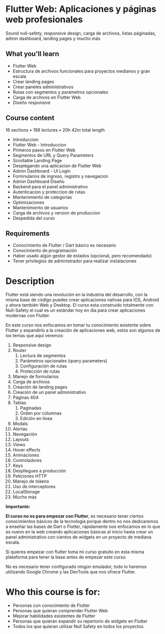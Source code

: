 # Flutter Web: Aplicaciones y páginas web profesionales

Sound null-safety, responsive design, carga de archivos, listas páginadas, admin dashboard, landing pages y mucho más

## What you'll learn

- Flutter Web
- Estructura de archivos funcionales para proyectos medianos y gran escala
- Crear landing pages
- Crear paneles administrativos
- Rutas con segmentos y parámetros opcionales
- Carga de archivos en Flutter Web
- Diseño responsive

## Course content

16 sections • 198 lectures • 20h 42m total length

- Introduccion
- Flutter Web - Introduccion
- Primeros pasos en Flutter Web
- Segmentos de URL y Query Parameters
- Scrollable Landing Page
- Desplegando una aplicacion de Flutter Web
- Admin Dashboard - UI Login
- Formnularios de ingreso, registro y navegacion
- Admin Dashboard Diseño
- Backend para el panel administrativo
- Autenticacion y proteccion de rutas
- Mantenimiento de categorias
- Optimizaciones
- Mantenimiento de usuarios
- Carga de archivos y version de produccion
- Despedida del curso

## Requirements

- Conocimiento de Flutter / Dart básico es necesario
- Conocimiento de programación
- Haber usado algún gestor de estados (opcional, pero recomendado)
- Tener privilegios de administrador para realizar instalaciones

# Description

Flutter está siendo una revolución en la industria del desarrollo, con la misma base de código puedes crear aplicaciones nativas para IOS, Android y ahora también Web y Desktop. El curso esta construido totalmente con Null-Safety el cual es un estándar hoy en día para crear aplicaciones modernas con Flutter.

En este curso nos enfocamos en tomar tu conocimiento existente sobre Flutter y expandirlo a la creación de aplicaciones web, estos son algunos de los temas que aquí veremos:

1. Responsive design
2. Router
   1. Lectura de segmentos
   2. Parámetros opcionales (query parameters)
   3. Configuración de rutas
   4. Protección de rutas
3. Manejo de formularios
4. Carga de archivos
5. Creación de landing pages
6. Creación de un panel administrativo
7. Páginas 404
8. Tablas
   1. Paginadas
   2. Orden por columnas
   3. Edición en línea
9. Modals
10. Alertas
11. Navegación
12. Layouts
13. Views
14. Hover effects
15. Animaciones
16. Controladores
17. Keys
18. Despliegues a producción
19. Peticiones HTTP
20. Manejo de tokens
21. Uso de interceptores
22. LocalStorage
23. Mucho más

**Importante:**

**El curso no es para empezar con Flutter**, es necesario tener ciertos conocimientos básicos de la tecnología porque dentro no nos dedicaremos a enseñar las bases de Dart o Flutter, rápidamente nos enfocamos en lo que es nuevo en la web creando aplicaciones básicas al inicio hasta crear un panel administrativo con cientos de widgets en un proyecto de mediana escala.

Si quieres empezar con flutter toma mi curso gratuito en esta misma plataforma para tener la base antes de empezar este curso.

No es necesario tener configurado ningún emulador, todo lo haremos utilizando Google Chrome y las DevTools que nos ofrece Flutter.

# Who this course is for:

- Personas con conocimiento de Flutter
- Personas que quieran comprender Flutter Web
- Mejorar habilidades existentes de Flutter
- Personas que quieran expandir su repertorio de widgets en Flutter
- Todos los que quieran utilizar Null Safety en todos los proyectos.
